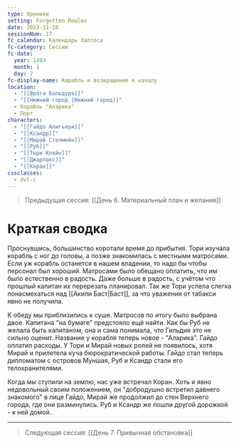 ```yaml
---
type: Хроники
setting: Forgotten Realms
date: 2023-11-18
sessionNum: 17
fc_calendar: Календарь Хаптоса
fc-category: Сессии
fc-date:
  year: 1483
  month: 1
  day: 7
fc-display-name: Корабль и возвращение к началу
location:
  - "[[Врата Бальдура]]"
  - "[[Нижний город |Нижний город]]"
  - Корабль "Аларика"
  - Порт
characters:
  - "[[Гайдо Алигьери]]"
  - "[[Ксандр]]"
  - "[[Мирай Стелмейн]]"
  - "[[Руб]]"
  - "[[Тори Кляйн]]"
  - "[[Джарлакс]]"
  - "[[Коран]]"
cssclasses:
  - dvl-c
---
```


> Предыдущая сессия: [[День 6. Материальный план и желания]] 


# Краткая сводка
Проснувшись, большинство коротали время до прибытия. Тори изучала корабль с ног до головы, а позже знакомилась с местными матросами. Если уж корабль останется в нашем владении, то надо бы чтобы персонал был хороший. Матросами было обещано оплатить, что им было естественно в радость. Даже больше в радость, с учётом что прошлый капитан их перерезать планировал.
Так же Тори успела слегка понасмехаться над [[Акили Баст|Баст]], за что уважения от табакси явно не получила.

К обеду мы приблизились к суше. Матросов по итогу было выбрана двое. Капитана "на бумаге" предстояло ещё найти. Как бы Руб не желала быть капитаном, она и сама понимала, что Гильдия это не сильно оценит. Название у корабля теперь новое - "Аларика". Гайдо оплатил расходы. 
У Тори и Мирай новых ролей не появилось, хотя Мирай и прилетела куча бюрократической работы.
Гайдо стал теперь дипломатом с островов Муншая, Руб и Ксандр стали его телохранителями. 

Когда мы ступили на землю, нас уже встречал Коран. Хоть и явно недовольный своим положением, он "добродушно встретил давнего знакомого" в лице Гайдо, Мирай же продолжил до стен Верхнего города, где они разминулись. Руб и Ксандр же пошли другой дорожкой - к ней домой. 


---
>Следующая сессия: [[День 7. Привычная обстановка]] 